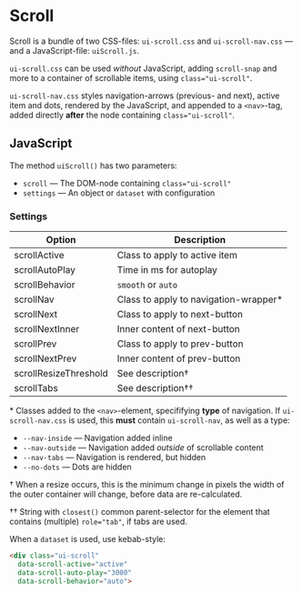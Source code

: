 # Scroll
Scroll is a bundle of two CSS-files: `ui-scroll.css` and `ui-scroll-nav.css` — and a JavaScript-file: `uiScroll.js`.

`ui-scroll.css` can be used *without* JavaScript, adding `scroll-snap` and more to a container of scrollable items, using `class="ui-scroll"`.

`ui-scroll-nav.css` styles navigation-arrows (previous- and next), active item and dots, rendered by the JavaScript, and appended to a `<nav>`-tag, added directly **after** the node containing `class="ui-scroll"`.

## JavaScript

The method `uiScroll()` has two parameters:

- `scroll` — The DOM-node containing `class="ui-scroll"`
- `settings` — An object or `dataset` with configuration

### Settings

| Option | Description |
| ------- |-------- |
| scrollActive    | Class to apply to active item |
| scrollAutoPlay  | Time in ms for autoplay |
| scrollBehavior  | `smooth` or `auto` |
| scrollNav       | Class to apply to navigation-wrapper* |
| scrollNext      | Class to apply to next-button |
| scrollNextInner | Inner content of next-button |
| scrollPrev      | Class to apply to prev-button |
| scrollNextPrev  | Inner content of prev-button |
| scrollResizeThreshold | See description†  |
| scrollTabs      | See description†† |

\* Classes added to the `<nav>`-element, specififying **type** of navigation. 
If `ui-scroll-nav.css` is used, this **must** contain `ui-scroll-nav`, as well as a type:

- `--nav-inside` — Navigation added inline
- `--nav-outside` — Navigation added *outside* of scrollable content
- `--nav-tabs` — Navigation is rendered, but hidden
- `--no-dots` — Dots are hidden

† When a resize occurs, this is the minimum change in pixels the width of the outer container will change, before data are re-calculated.

†† String with `closest()` common parent-selector for the element that contains (multiple) `role="tab"`, if tabs are used.

When a `dataset` is used, use kebab-style:

```html
<div class="ui-scroll"
  data-scroll-active="active"
  data-scroll-auto-play="3000"
  data-scroll-behavior="auto">
```